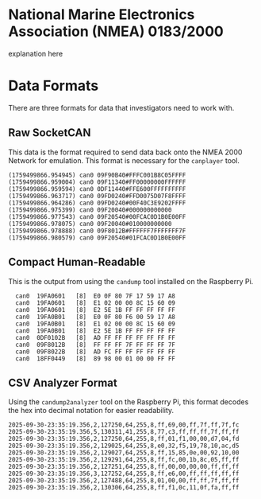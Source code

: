 # National Marine Electronics Association (NMEA) 0183/2000
explanation here

# Data Formats
There are three formats for data that investigators need to work with.


## Raw SocketCAN
This data is the format required to send data back onto the NMEA 2000 Network for emulation. This format is necessary for the ```canplayer``` tool.
```
(1759499866.954945) can0 09F90B40#FFFC001B8C05FFFF
(1759499866.959004) can0 09F11340#FF00000000FFFFFF
(1759499866.959594) can0 0DF11440#FFE600FFFFFFFFFF
(1759499866.963717) can0 09FD0240#FFD0075D07F8FFFF
(1759499866.964286) can0 09FD0240#00F40C3E9202FFFF
(1759499866.975399) can0 09F20040#000000000000
(1759499866.977543) can0 09F20540#00FCAC0D1B0E00FF
(1759499866.978075) can0 09F20040#010000000000
(1759499866.978888) can0 09F8012B#FFFFFF7FFFFFFF7F
(1759499866.980579) can0 09F20540#01FCAC0D1B0E00FF
```

## Compact Human-Readable
This is the output from using the ```candump``` tool installed on the Raspberry Pi.
```
  can0  19FA0601   [8]  E0 0F 80 7F 17 59 17 A8
  can0  19FA0601   [8]  E1 02 00 00 8C 15 60 09
  can0  19FA0601   [8]  E2 5E 1B FF FF FF FF FF
  can0  19FA0B01   [8]  E0 0F 80 F6 00 59 17 A8
  can0  19FA0B01   [8]  E1 02 00 00 8C 15 60 09
  can0  19FA0B01   [8]  E2 5E 1B FF FF FF FF FF
  can0  0DF0102B   [8]  AD FF FF FF FF FF FF FF
  can0  09F8012B   [8]  FF FF FF 7F FF FF FF 7F
  can0  09F8022B   [8]  AD FC FF FF FF FF FF FF
  can0  18FF0449   [8]  89 98 00 01 00 00 FF FF
```

## CSV Analyzer Format
Using the ```candump2analyzer``` tool on the Raspberry Pi, this format decodes the hex into decimal notation for easier readability.
```
2025-09-30-23:35:19.356,2,127250,64,255,8,ff,69,00,ff,7f,ff,7f,fc
2025-09-30-23:35:19.356,5,130311,41,255,8,77,c3,ff,ff,ff,7f,ff,ff
2025-09-30-23:35:19.356,2,127250,64,255,8,ff,01,f1,00,00,d7,04,fd
2025-09-30-23:35:19.356,2,129025,64,255,8,e0,32,f5,19,78,10,ac,d5
2025-09-30-23:35:19.356,2,129027,64,255,8,ff,15,85,0e,00,92,10,00
2025-09-30-23:35:19.356,2,129291,64,255,8,ff,fc,00,1b,8c,05,ff,ff
2025-09-30-23:35:19.356,2,127251,64,255,8,ff,00,00,00,00,ff,ff,ff
2025-09-30-23:35:19.356,3,127252,64,255,8,ff,e6,00,ff,ff,ff,ff,ff
2025-09-30-23:35:19.356,2,127488,64,255,8,01,00,00,ff,ff,7f,ff,ff
2025-09-30-23:35:19.356,2,130306,64,255,8,ff,f1,0c,11,0f,fa,ff,ff
```
